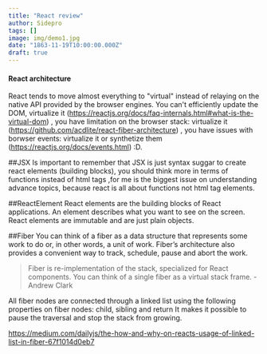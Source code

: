 ```yaml
---
title: "React review"
author: Sidepro
tags: []
image: img/demo1.jpg
date: "1863-11-19T10:00:00.000Z"
draft: true
---
```


#### React architecture 

React tends to move almost everything to "virtual" instead of relaying on the native API provided by the browser engines. You can't efficiently update the DOM, virtualize it (https://reactjs.org/docs/faq-internals.html#what-is-the-virtual-dom) , you have limitation on the browser stack: virtualize it (https://github.com/acdlite/react-fiber-architecture) , you have issues with borwser events: virtualize it or synthetize them (https://reactjs.org/docs/events.html) :D. 


##JSX
Is important to remember that JSX is just syntax suggar to create react elements (building blocks), you should think more in terms of functions instead of html tags ,for me is the biggest issue on understanding advance topics, because react is all about functions not html tag elements.

##ReactElement 
React elements are the building blocks of React applications. An element describes what you want to see on the screen. React elements are immutable and are just plain objects.

##Fiber 
You can think of a fiber as a data structure that represents some work to do or, in other words, a unit of work. Fiber’s architecture also provides a convenient way to track, schedule, pause and abort the work.

>Fiber is re-implementation of the stack, specialized for React components. You can think of a single fiber as a virtual stack frame. -Andrew Clark

All fiber nodes are connected through a linked list using the following properties on fiber nodes: child, sibling and return 
It makes it possible to pause the traversal and stop the stack from growing.

https://medium.com/dailyjs/the-how-and-why-on-reacts-usage-of-linked-list-in-fiber-67f1014d0eb7

